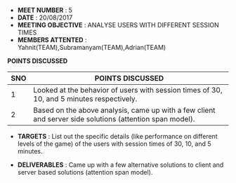 * **MEET NUMBER** : 5
* **DATE** :  20/08/2017
* **MEETING OBJECTIVE** : ANALYSE USERS WITH DIFFERENT SESSION TIMES
* **MEMBERS ATTENTED** : Yahnit(TEAM),Subramanyam(TEAM),Adrian(TEAM)

**POINTS DISCUSSED**

SNO | POINTS DISCUSSED
---- | ----
1 |  Looked at the behavior of users with session times of 30, 10, and 5 minutes respectively.
2 |  Based on the above analysis, came up with a few client and server side solutions (attention span model).

* **TARGETS** : List out the specific details (like performance on different levels of the game) of the users with session times of 30, 10, and 5 minutes.

* **DELIVERABLES** : Came up with a few alternative solutions to client and server based solutions (attention span model).

